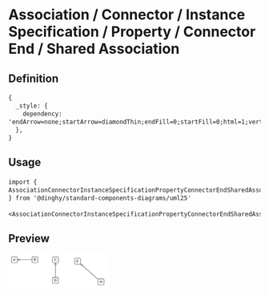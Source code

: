 # Association / Connector / Instance Specification / Property / Connector End / Shared Association

## Definition

```
{
  _style: { 
    dependency: 'endArrow=none;startArrow=diamondThin;endFill=0;startFill=0;html=1;verticalAlign=bottom;labelBackgroundColor=none;strokeWidth=1;startSize=8;endSize=8;',
  },
}
```

## Usage

```
import { AssociationConnectorInstanceSpecificationPropertyConnectorEndSharedAssociation } from '@dinghy/standard-components-diagrams/uml25'

<AssociationConnectorInstanceSpecificationPropertyConnectorEndSharedAssociation/>
```

## Preview

<img src="./association-connector-instance-specification-property-connector-end-shared-association.png" width="200"/>
